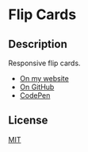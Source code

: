 # Flip Cards

## Description

Responsive flip cards.

- [On my website](https://flip-cards.iamdanial.com/)
- [On GitHub](https://github.com/DanialZahid/Flip-Cards/)
- [CodePen](https://codepen.io/danialzahid/pen/YzVGKaQ/)

## License

[MIT](LICENSE)
